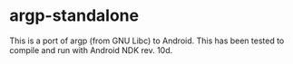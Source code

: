 # argp-standalone

This is a port of argp (from GNU Libc) to Android. This has been tested to compile and run with Android NDK rev. 10d.

